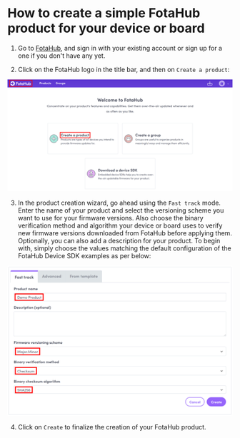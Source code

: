 # How to create a simple FotaHub product for your device or board

1. Go to [FotaHub](https://fotahub.com), and sign in with your existing account or sign up for a one if you don't have any yet.

2. Click on the FotaHub logo in the title bar, and then on `Create a product`:

![](create-product-1.png "Create a product") 

3. In the product creation wizard, go ahead using the `Fast track` mode. Enter the name of your product and select the versioning scheme you want to use for your firmware versions. Also choose the binary verification method and algorithm your device or board uses to verify new firmware versions downloaded from FotaHub before applying them. Optionally, you can also add a description for your product. To begin with, simply choose the values matching the default configuration of the FotaHub Device SDK examples as per below:

![](create-product-2.png "Fast track product configuration")

4. Click on `Create` to finalize the creation of your FotaHub product.